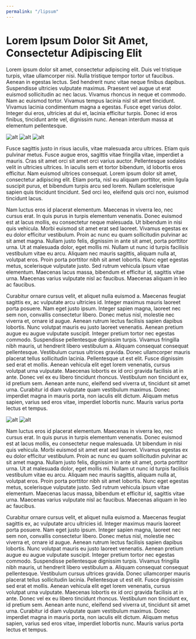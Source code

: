 ```yaml
---
permalink: "/lipsum"
---
```


# Lorem Ipsum Dolor Sit Amet, Consectetur Adipiscing Elit

Lorem ipsum dolor sit amet, consectetur adipiscing elit. Duis vel tristique turpis, vitae ullamcorper nisi. Nulla tristique tempor tortor ut faucibus. Aenean in egestas lectus. Sed hendrerit nunc vitae neque finibus dapibus. Suspendisse ultricies vulputate maximus. Praesent vel augue ut erat euismod sollicitudin ac nec lacus. Vivamus rhoncus in neque et commodo. Nam ac euismod tortor. Vivamus tempus lacinia nisl sit amet tincidunt. Vivamus lacinia condimentum magna a egestas. Fusce eget varius dolor. Integer dui eros, ultricies at dui et, lacinia efficitur turpis. Donec id eros finibus, tincidunt ante vel, dignissim nunc. Aenean interdum massa at elementum pellentesque. 

![alt](https://picsum.photos/500/300)
![alt](https://picsum.photos/195/300)
![alt](https://picsum.photos/700/300)

Fusce sagittis justo in risus iaculis, vitae malesuada arcu ultrices. Etiam quis pulvinar metus. Fusce augue eros, sagittis vitae fringilla vitae, imperdiet a mauris. Cras sit amet orci sit amet orci varius auctor. Pellentesque sodales velit in ultricies ultrices. In iaculis sem et tortor bibendum, id lobortis eros efficitur. Nam euismod ultrices consequat. Lorem ipsum dolor sit amet, consectetur adipiscing elit. Etiam porta, nisl eu aliquam porttitor, enim ligula suscipit purus, et bibendum turpis arcu sed lorem. Nullam scelerisque sapien quis tincidunt tincidunt. Sed orci leo, eleifend quis orci non, euismod tincidunt lacus. 

Nam luctus eros id placerat elementum. Maecenas in viverra leo, nec cursus erat. In quis purus in turpis elementum venenatis. Donec euismod est at lacus mollis, eu consectetur neque malesuada. Ut bibendum in nisi quis vehicula. Morbi euismod sit amet erat sed laoreet. Vivamus egestas ex eu dolor efficitur vestibulum. Proin ac nunc eu quam sollicitudin pulvinar ac sit amet magna. Nullam justo felis, dignissim in ante sit amet, porta porttitor urna. Ut at malesuada dolor, eget mollis mi. Nullam ut nunc id turpis facilisis vestibulum vitae eu arcu. Aliquam nec mauris sagittis, aliquam nulla at, volutpat eros. Proin porta porttitor nibh sit amet lobortis. Nunc eget egestas metus, scelerisque vulputate justo. Sed rutrum vehicula ipsum vitae elementum. Maecenas lacus massa, bibendum et efficitur id, sagittis vitae urna. Maecenas varius vulputate nisl ac faucibus. Maecenas aliquam in leo ac faucibus. 

Curabitur ornare cursus velit, et aliquet nulla euismod a. Maecenas feugiat sagittis ex, ac vulputate arcu ultricies id. Integer maximus mauris laoreet porta posuere. Nam eget justo ipsum. Integer sapien magna, laoreet nec sem non, convallis consectetur libero. Donec metus nisl, molestie nec viverra et, ornare id augue. Aenean rutrum lectus facilisis sapien dapibus lobortis. Nunc volutpat mauris eu justo laoreet venenatis.  Aenean pretium augue eu augue vulputate suscipit. Integer pretium tortor nec egestas commodo. Suspendisse pellentesque dignissim turpis. Vivamus fringilla nibh mauris, ut hendrerit libero vestibulum a. Aliquam consequat consequat pellentesque. Vestibulum cursus ultrices gravida. Donec ullamcorper mauris placerat tellus sollicitudin lacinia. Pellentesque ut est elit. Fusce dignissim sed erat et mollis. Aenean vehicula elit eget lorem venenatis, cursus volutpat urna vulputate. Maecenas lobortis ex id orci gravida facilisis at in ante. Donec vel ex eu libero tincidunt rhoncus. Vestibulum non tincidunt ex, id pretium sem. Aenean ante nunc, eleifend sed viverra ut, tincidunt sit amet urna. Curabitur id diam vulputate quam vestibulum maximus. Donec imperdiet magna in mauris porta, non iaculis elit dictum. Aliquam metus sapien, varius sed eros vitae, imperdiet lobortis nunc. Mauris varius porta lectus et tempus.

![alt](https://picsum.photos/350?grayscale)
![alt](https://picsum.photos/350?blur=6)

Nam luctus eros id placerat elementum. Maecenas in viverra leo, nec cursus erat. In quis purus in turpis elementum venenatis. Donec euismod est at lacus mollis, eu consectetur neque malesuada. Ut bibendum in nisi quis vehicula. Morbi euismod sit amet erat sed laoreet. Vivamus egestas ex eu dolor efficitur vestibulum. Proin ac nunc eu quam sollicitudin pulvinar ac sit amet magna. Nullam justo felis, dignissim in ante sit amet, porta porttitor urna. Ut at malesuada dolor, eget mollis mi. Nullam ut nunc id turpis facilisis vestibulum vitae eu arcu. Aliquam nec mauris sagittis, aliquam nulla at, volutpat eros. Proin porta porttitor nibh sit amet lobortis. Nunc eget egestas metus, scelerisque vulputate justo. Sed rutrum vehicula ipsum vitae elementum. Maecenas lacus massa, bibendum et efficitur id, sagittis vitae urna. Maecenas varius vulputate nisl ac faucibus. Maecenas aliquam in leo ac faucibus. 

Curabitur ornare cursus velit, et aliquet nulla euismod a. Maecenas feugiat sagittis ex, ac vulputate arcu ultricies id. Integer maximus mauris laoreet porta posuere. Nam eget justo ipsum. Integer sapien magna, laoreet nec sem non, convallis consectetur libero. Donec metus nisl, molestie nec viverra et, ornare id augue. Aenean rutrum lectus facilisis sapien dapibus lobortis. Nunc volutpat mauris eu justo laoreet venenatis.  Aenean pretium augue eu augue vulputate suscipit. Integer pretium tortor nec egestas commodo. Suspendisse pellentesque dignissim turpis. Vivamus fringilla nibh mauris, ut hendrerit libero vestibulum a. Aliquam consequat consequat pellentesque. Vestibulum cursus ultrices gravida. Donec ullamcorper mauris placerat tellus sollicitudin lacinia. Pellentesque ut est elit. Fusce dignissim sed erat et mollis. Aenean vehicula elit eget lorem venenatis, cursus volutpat urna vulputate. Maecenas lobortis ex id orci gravida facilisis at in ante. Donec vel ex eu libero tincidunt rhoncus. Vestibulum non tincidunt ex, id pretium sem. Aenean ante nunc, eleifend sed viverra ut, tincidunt sit amet urna. Curabitur id diam vulputate quam vestibulum maximus. Donec imperdiet magna in mauris porta, non iaculis elit dictum. Aliquam metus sapien, varius sed eros vitae, imperdiet lobortis nunc. Mauris varius porta lectus et tempus.